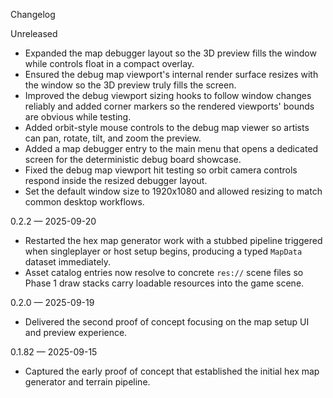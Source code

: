 Changelog

Unreleased
- Expanded the map debugger layout so the 3D preview fills the window while controls float in a compact overlay.
- Ensured the debug map viewport's internal render surface resizes with the window so the 3D preview truly fills the screen.
- Improved the debug viewport sizing hooks to follow window changes reliably and added corner markers so the rendered viewports' bounds are obvious while testing.
- Added orbit-style mouse controls to the debug map viewer so artists can pan, rotate, tilt, and zoom the preview.
- Added a map debugger entry to the main menu that opens a dedicated screen for the deterministic debug board showcase.
- Fixed the debug map viewport hit testing so orbit camera controls respond inside the resized debugger layout.
- Set the default window size to 1920x1080 and allowed resizing to match common desktop workflows.

0.2.2 — 2025-09-20
- Restarted the hex map generator work with a stubbed pipeline triggered when singleplayer or host setup begins, producing a typed `MapData` dataset immediately.
- Asset catalog entries now resolve to concrete `res://` scene files so Phase 1 draw stacks carry loadable resources into the game scene.

0.2.0 — 2025-09-19
- Delivered the second proof of concept focusing on the map setup UI and preview experience.

0.1.82 — 2025-09-15
- Captured the early proof of concept that established the initial hex map generator and terrain pipeline.
